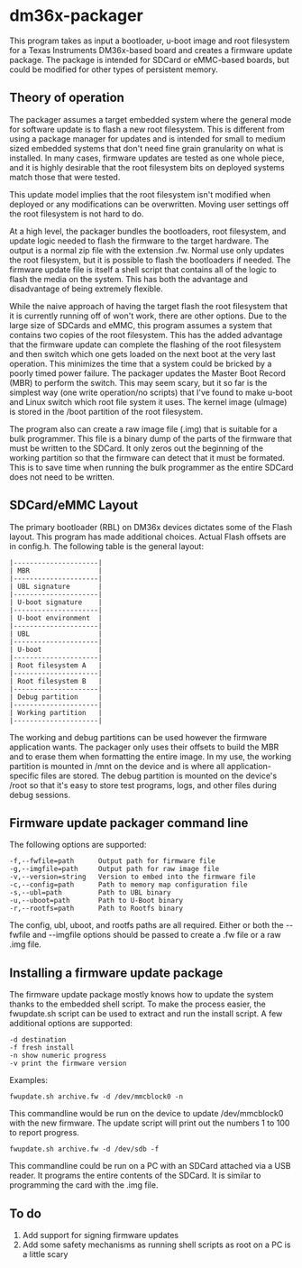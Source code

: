 # dm36x-packager

This program takes as input a bootloader, u-boot image and root filesystem for a Texas Instruments DM36x-based board and creates a firmware update package. The package is intended for SDCard or eMMC-based boards, but could be modified for other types of persistent memory.

## Theory of operation

The packager assumes a target embedded system where the general mode for
software update is to flash a new root filesystem. This is different from using
a package manager for updates and is intended for small to medium sized
embedded systems that don't need fine grain granularity on what is installed.
In many cases, firmware updates are tested as one whole piece, and it is highly
desirable that the root filesystem bits on deployed systems match those that
were tested.

This update model implies that the root filesystem isn't modified when deployed
or any modifications can be overwritten. Moving user settings off the root
filesystem is not hard to do.

At a high level, the packager bundles the bootloaders, root filesystem, and
update logic needed to flash the firmware to the target hardware. The output is
a normal zip file with the extension .fw. Normal use only updates the root
filesystem, but it is possible to flash the bootloaders if needed. The firmware
update file is itself a shell script that contains all of the logic to flash
the media on the system. This has both the advantage and disadvantage of being
extremely flexible.

While the naive approach of having the target flash the root filesystem that it
is currently running off of won't work, there are other options. Due to the
large size of SDCards and eMMC, this program assumes a system that contains two
copies of the root filesystem. This has the added advantage that the firmware
update can complete the flashing of the root filesystem and then switch which
one gets loaded on the next boot at the very last operation. This minimizes the
time that a system could be bricked by a poorly timed power failure. The
packager updates the Master Boot Record (MBR) to perform the switch. This may
seem scary, but it so far is the simplest way (one write operation/no scripts)
that I've found to make u-boot and Linux switch which root file system it uses.
The kernel image (uImage) is stored in the /boot partition of the root
filesystem.

The program also can create a raw image file (.img) that is suitable for a bulk
programmer. This file is a binary dump of the parts of the firmware that must
be written to the SDCard. It only zeros out the beginning of the working
partition so that the firmware can detect that it must be formated. This is to
save time when running the bulk programmer as the entire SDCard does not need
to be written.

## SDCard/eMMC Layout

The primary bootloader (RBL) on DM36x devices dictates some of the Flash
layout. This program has made additional choices. Actual Flash offsets are in
config.h. The following table is the general layout:

    |---------------------|
    | MBR                 |
    |---------------------|
    | UBL signature       |
    |---------------------|
    | U-boot signature    |
    |---------------------|
    | U-boot environment  |
    |---------------------|
    | UBL                 |
    |---------------------|
    | U-boot              |
    |---------------------|
    | Root filesystem A   |
    |---------------------|
    | Root filesystem B   |
    |---------------------|
    | Debug partition     |
    |---------------------|
    | Working partition   |
    |---------------------|
    
The working and debug partitions can be used however the firmware application
wants. The packager only uses their offsets to build the MBR and to erase them
when formatting the entire image. In my use, the working partition is mounted
in /mnt on the device and is where all application-specific files are stored.
The debug partition is mounted on the device's /root so that it's easy to store
test programs, logs, and other files during debug sessions.

## Firmware update packager command line

The following options are supported:

    -f,--fwfile=path      Output path for firmware file
    -g,--imgfile=path     Output path for raw image file
    -v,--version=string   Version to embed into the firmware file
    -c,--config=path      Path to memory map configuration file
    -s,--ubl=path         Path to UBL binary
    -u,--uboot=path       Path to U-Boot binary
    -r,--rootfs=path      Path to Rootfs binary

The config, ubl, uboot, and rootfs paths are all required. Either or both the
--fwfile and --imgfile options should be passed to create a .fw file or a raw
.img file.  

## Installing a firmware update package

The firmware update package mostly knows how to update the system thanks
to the embedded shell script. To make the process easier, the fwupdate.sh
script can be used to extract and run the install script. A few additional
options are supported:

    -d destination
    -f fresh install
    -n show numeric progress
    -v print the firmware version

Examples:

    fwupdate.sh archive.fw -d /dev/mmcblock0 -n

This commandline would be run on the device to update /dev/mmcblock0 with the
new firmware. The update script will print out the numbers 1 to 100 to report
progress.

    fwupdate.sh archive.fw -d /dev/sdb -f

This commandline could be run on a PC with an SDCard attached via a USB reader.
It programs the entire contents of the SDCard. It is similar to programming the
card with the .img file. 

## To do

 1. Add support for signing firmware updates
 2. Add some safety mechanisms as running shell scripts as root on a PC is a little scary

